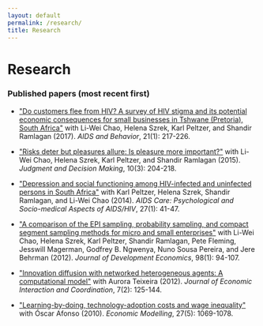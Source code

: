 ```yaml
---
layout: default
permalink: /research/
title: Research
---
```

# Research

### Published papers (most recent first)

- ["Do customers flee from HIV? A survey of HIV stigma and its potential economic consequences for small businesses in Tshwane (Pretoria), South Africa"](https://doi.org/10.1007/s10461-016-1463-1) with Li-Wei Chao, Helena Szrek, Karl Peltzer, and Shandir Ramlagan (2017).  *AIDS and Behavior*, 21(1): 217-226.

- ["Risks deter but pleasures allure: Is pleasure more important?"](http://journal.sjdm.org/14/141118/jdm141118.pdf) with Li-Wei Chao, Helena Szrek, Karl Peltzer, and Shandir Ramlagan (2015). *Judgment and Decision Making*, 10(3): 204-218.

- ["Depression and social functioning among HIV-infected and uninfected persons in South Africa"](https://doi.org/10.1080/09540121.2014.946383) with Karl Peltzer, Helena Szrek, Shandir Ramlagan, and Li-Wei Chao (2014). *AIDS Care: Psychological and Socio-medical Aspects of AIDS/HIV*, 27(1): 41-47.

- ["A comparison of the EPI sampling, probability sampling, and compact segment sampling methods for micro and small enterprises"](https://doi.org/10.1016/j.jdeveco.2011.08.007) with Li-Wei Chao, Helena Szrek, Karl Peltzer, Shandir Ramlagan, Pete Fleming, Jesswill Magerman, Godfrey B. Ngwenya, Nuno Sousa Pereira, and Jere Behrman (2012). *Journal of Development Economics*, 98(1): 94-107.

- ["Innovation diffusion with networked heterogeneous agents: A computational model"](https://doi.org/10.1007/s11403-011-0086-x) with Aurora Teixeira (2012). *Journal of Economic Interaction and Coordination*, 7(2): 125-144.

- ["Learning-by-doing, technology-adoption costs and wage inequality"](https://doi.org/10.1016/j.econmod.2010.04.002) with Óscar Afonso (2010). *Economic Modelling*, 27(5): 1069-1078.

